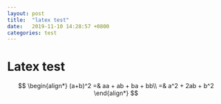 ```yaml
---
layout: post
title:  "latex test"
date:   2019-11-10 14:28:57 +0800
categories: test
---
```

<script src="https://cdn.mathjax.org/mathjax/latest/MathJax.js?config=TeX-AMS-MML_HTMLorMML" type="text/javascript"></script>

# Latex test
$$
\begin{align*}
(a+b)^2 =& aa + ab + ba + bb\\
=& a^2 + 2ab + b^2
\end{align*}
$$

